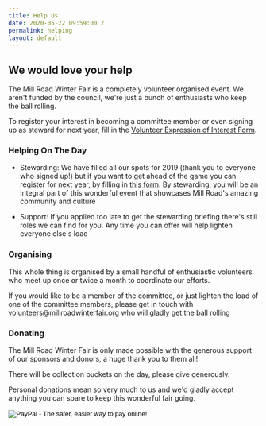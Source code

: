 ```yaml
---
title: Help Us
date: 2020-05-22 09:59:00 Z
permalink: helping
layout: default
---
```


## We would love your help

The Mill Road Winter Fair is a completely volunteer organised event. We aren't funded by the council, we're just a bunch of enthusiasts who keep the ball rolling.

To register your interest in becoming a committee member or even signing up as steward for next year, fill in the [Volunteer Expression of Interest Form](https://www.millroadwinterfair.org/volunteering/).

### Helping On The Day

* Stewarding: We have filled all our spots for 2019 (thank you to everyone who signed up!) but if you want to get ahead of the game you can register for next year, by filling in [this form](https://www.millroadwinterfair.org/volunteering/). By stewarding, you will be an integral part of this wonderful event that showcases Mill Road's amazing community and culture

* Support: If you applied too late to get the stewarding briefing there's still roles we can find for you. Any time you can offer will help lighten everyone else's load

### Organising

This whole thing is organised by a small handful of enthusiastic volunteers who meet up once or twice a month to coordinate our efforts.

If you would like to be a member of the committee, or just lighten the load of one of the committee members, please get in touch with [volunteers@millroadwinterfair.org](mailto:volunteers@millroadwinterfair.org) who will gladly get the ball rolling

### Donating

The Mill Road Winter Fair is only made possible with the generous support of our sponsors and donors, a huge thank you to them all!

There will be collection buckets on the day, please give generously.

Personal donations mean so very much to us and we'd gladly accept anything you can spare to keep this wonderful fair going.

<form class="donate-button" action="https://www.paypal.com/cgi-bin/webscr" method="post" target="_top">
<input type="hidden" name="cmd" value="_s-xclick">
<input type="hidden" name="hosted_button_id" value="RNL9TBYJKM9KC">
<input type="image" src="https://www.paypalobjects.com/en_US/i/btn/btn_donateCC_LG.gif" name="submit" alt="PayPal - The safer, easier way to pay online!" border="0">
<img alt="" src="https://www.paypalobjects.com/en_GB/i/scr/pixel.gif" width="1" height="1" border="0">
</form>